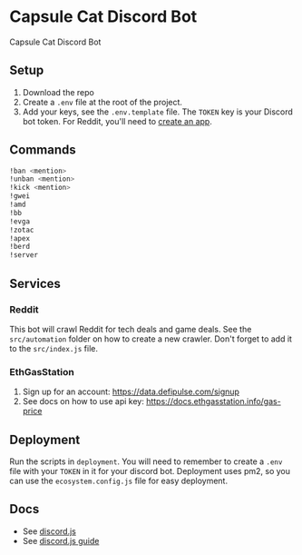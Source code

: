 # Capsule Cat Discord Bot

Capsule Cat Discord Bot

## Setup

1. Download the repo
2. Create a `.env` file at the root of the project.
3. Add your keys, see the `.env.template` file. The `TOKEN` key is your Discord bot token. For Reddit, you'll need to [create an app](https://ssl.reddit.com/prefs/apps/).

## Commands

```bash
!ban <mention>
!unban <mention>
!kick <mention>
!gwei
!amd
!bb
!evga
!zotac
!apex
!berd
!server
```

## Services

### Reddit

This bot will crawl Reddit for tech deals and game deals. See the `src/automation` folder on how to create a new crawler. Don't forget to add it to the `src/index.js` file.

### EthGasStation

1. Sign up for an account: https://data.defipulse.com/signup
2. See docs on how to use api key: https://docs.ethgasstation.info/gas-price

## Deployment

Run the scripts in `deployment`. You will need to remember to create a `.env` file with your `TOKEN` in it for your discord bot. Deployment uses pm2, so you can use the `ecosystem.config.js` file for easy deployment.

## Docs

- See [discord.js](https://discord.js.org/#/docs/main/stable/general/welcome)
- See [discord.js guide](https://discordjs.guide/)
